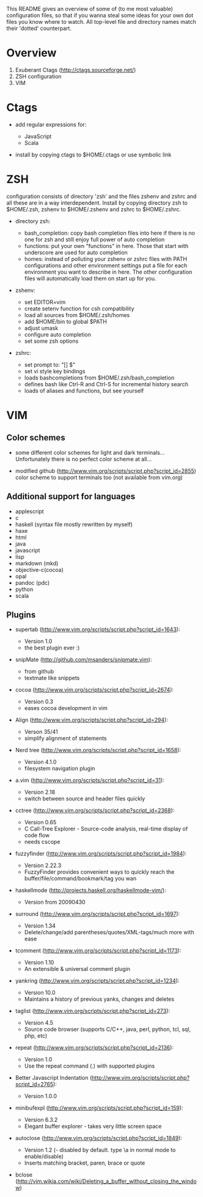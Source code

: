 
This README gives an overview of some of (to me most valuable) configuration
files, so that if you wanna steal some ideas for your own dot files you know
where to watch. All top-level file and directory names match their 'dotted'
counterpart. 

Overview
========

1. Exuberant Ctags (http://ctags.sourceforge.net/)
2. ZSH configuration
3. VIM

Ctags
=====
- add regular expressions for:
     - JavaScript
     - Scala

- install by copying ctags to $HOME/.ctags or use symbolic link

ZSH
===
configuration consists of directory 'zsh' and the files zshenv and zshrc and
all these are in a way interdependent.
Install by copying directory zsh to \$HOME/.zsh, zshenv to \$HOME/.zshenv and
zshrc to \$HOME/.zshrc.

- directory zsh:
    - bash_completion: copy bash completion files into here if there is no one
                       for zsh and still enjoy full power of auto completion
    - functions: put your own "functions" in here. Those that start with
                 underscore are used for auto completion
    - homes: instead of polluting your zshenv or zshrc files with PATH
             configurations and other environment settings put a file for each
             environment you want to describe in here. The other configuration
             files will automatically load them on start up for you.
- zshenv:
    - set EDITOR=vim
    - create setenv function for csh compatibility
    - load all sources from $HOME/.zsh/homes
    - add \$HOME/bin to global \$PATH
    - adjust umask
    - configure auto completion
    - set some zsh options

- zshrc:
    - set prompt to: "[<username>]<current directory> $"
    - set vi style key bindings
    - loads bashcompletions from $HOME/.zsh/bash_completion
    - defines bash like Ctrl-R and Ctrl-S for incremental history search
    - loads of aliases and functions, but see yourself

VIM
===

## Color schemes ##
- some different color schemes for light and dark terminals... Unfortunately
  there is no perfect color scheme at all...

- modified github (http://www.vim.org/scripts/script.php?script_id=2855) color
  scheme to support terminals too (not available from vim.org)

## Additional support for languages ##

- applescript
- c
- haskell (syntax file mostly rewritten by myself)
- haxe
- html
- java
- javascript 
- lisp 
- markdown (mkd)
- objective-c(cocoa)
- opal
- pandoc  (pdc)
- python
- scala 

## Plugins ##

- supertab (http://www.vim.org/scripts/script.php?script_id=1643):
    - Version 1.0
    - the best plugin ever :)

- snipMate (http://github.com/msanders/snipmate.vim):
    - from github
    - textmate like snippets

- cocoa (http://www.vim.org/scripts/script.php?script_id=2674): 
    - Version 0.3
    - eases cocoa development in vim

- Align (http://www.vim.org/scripts/script.php?script_id=294):
    - Verson 35/41
    - simplify alignment of statements

- Nerd tree (http://www.vim.org/scripts/script.php?script_id=1658):
    - Version 4.1.0
    - filesystem navigation plugin

- a.vim (http://www.vim.org/scripts/script.php?script_id=31):
    - Version 2.18
    - switch between source and header files quickly

- cctree (http://www.vim.org/scripts/script.php?script_id=2368):
    - Version 0.65
    - C Call-Tree Explorer - Source-code analysis, real-time display of code
      flow
    - needs cscope

- fuzzyfinder (http://www.vim.org/scripts/script.php?script_id=1984):
    - Version 2.22.3
    - FuzzyFinder provides convenient ways to quickly reach the
      buffer/file/command/bookmark/tag you wan

- haskellmode (http://projects.haskell.org/haskellmode-vim/):
    - Version from 20090430

- surround (http://www.vim.org/scripts/script.php?script_id=1697):
    - Version 1.34
    - Delete/change/add parentheses/quotes/XML-tags/much more with ease

- tcomment (http://www.vim.org/scripts/script.php?script_id=1173):
    - Version 1.10
    - An extensible & universal comment plugin

- yankring (http://www.vim.org/scripts/script.php?script_id=1234):
    - Version 10.0
    - Maintains a history of previous yanks, changes and deletes

- taglist (http://www.vim.org/scripts/script.php?script_id=273):
    - Version 4.5
    - Source code browser (supports C/C++, java, perl, python, tcl, sql, php, etc)

- repeat (http://www.vim.org/scripts/script.php?script_id=2136):
    - Version 1.0
    - Use the repeat command (.) with supported plugins

- Better Javascript Indentation (http://www.vim.org/scripts/script.php?script_id=2765):
    - Version 1.0.0

- minibufexpl (http://www.vim.org/scripts/script.php?script_id=159):
    - Version 6.3.2
    - Elegant buffer explorer - takes very little screen space

- autoclose (http://www.vim.org/scripts/script.php?script_id=1849):
     - Version 1.2
     (- disabled by default. type \a in normal mode to enable/disable)
     - Inserts matching bracket, paren, brace or quote 

- bclose (http://vim.wikia.com/wiki/Deleting_a_buffer_without_closing_the_window)

